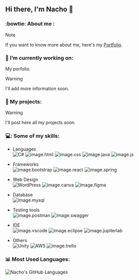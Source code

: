 ## Hi there, I'm Nacho 👋

### :bowtie: About me :
> [!NOTE]
> If you want to know more about me, here's my [Portfolio](https://ignacioalbiol.tech/).  

### :floppy_disk: I’m currently working on:
My porfolio.
> [!WARNING]
> I'll add more information soon.  

### :dart: My projects:
> [!WARNING]
> I'll post here all my projects soon.  

### 💻: Some of my skills:
- Languages  
![C#](https://img.shields.io/badge/c%23-%23239120.svg?style=for-the-badge&logo=c-sharp&logoColor=white)
![image.html](https://img.shields.io/badge/HTML5-E34F26?style=for-the-badge&logo=html5&logoColor=white)
![image.css](https://img.shields.io/badge/CSS3-1572B6?style=for-the-badge&logo=css3&logoColor=white)
![image.java](https://img.shields.io/badge/Java-orange?style=for-the-badge&logo=java&logoColor=white&labelColor=orange&color=orange)
![image.js](https://img.shields.io/badge/JavaScript-323330?style=for-the-badge&logo=javascript&logoColor=F7DF1E)  

- Frameworks  
![image.bootstrap](https://img.shields.io/badge/Bootstrap-563D7C?style=for-the-badge&logo=bootstrap&logoColor=white)
![image.react](https://img.shields.io/badge/React-20232A?style=for-the-badge&logo=react&logoColor=61DAFB)
![image.spring](https://img.shields.io/badge/Spring-6DB33F?style=for-the-badge&logo=spring&logoColor=white)  

- Web Design  
![WordPress](https://img.shields.io/badge/WordPress-%23117AC9.svg?style=for-the-badge&logo=WordPress&logoColor=white)
![image.canva](https://img.shields.io/badge/Canva-%2300C4CC.svg?&style=for-the-badge&logo=Canva&logoColor=white)
![image.figma](https://img.shields.io/badge/Figma-F24E1E?style=for-the-badge&logo=figma&logoColor=white)  

- Database  
![image.mysql](https://img.shields.io/badge/MySQL-005C84?style=for-the-badge&logo=mysql&logoColor=white)  

- Testing tools  
![image.postman](https://img.shields.io/badge/Postman-FF6C37?style=for-the-badge&logo=Postman&logoColor=white)
![image.swagger](https://img.shields.io/badge/Swagger-85EA2D?style=for-the-badge&logo=Swagger&logoColor=white)  

- IDE  
![image.vscode](https://img.shields.io/badge/VSCode-0078D4?style=for-the-badge&logo=visual%20studio%20code&logoColor=white)
![image.eclipse](https://img.shields.io/badge/Eclipse-2C2255?style=for-the-badge&logo=eclipse&logoColor=white)
![image.jupiterlab](https://img.shields.io/badge/Jupyter-F37626.svg?&style=for-the-badge&logo=Jupyter&logoColor=white)  

- Others  
![Unity](https://img.shields.io/badge/unity-%23000000.svg?style=for-the-badge&logo=unity&logoColor=white)
![AWS](https://img.shields.io/badge/AWS-%23FF9900.svg?style=for-the-badge&logo=amazon-aws&logoColor=white)
![image.trello](https://img.shields.io/badge/Trello-0052CC?style=for-the-badge&logo=trello&logoColor=white)


### :bar_chart: Most Used Languages:

![Nacho's GitHub Languages](https://github-readme-stats.vercel.app/api/top-langs/?username=nachoa88&theme=merko)
<!--
**nachoa88/nachoa88** is a ✨ _special_ ✨ repository because its `README.md` (this file) appears on your GitHub profile.

Here are some ideas to get you started:

- 🔭 I’m currently working on ...
- 🌱 I’m currently learning ...
- 👯 I’m looking to collaborate on ...
- 🤔 I’m looking for help with ...
- 💬 Ask me about ...
- 📫 How to reach me: ...
- 😄 Pronouns: ...
- ⚡ Fun fact: ...
-->
